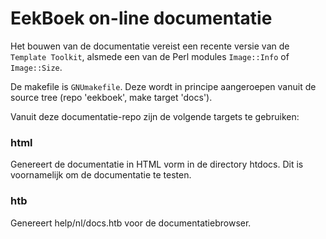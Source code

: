 # EekBoek on-line documentatie

Het bouwen van de documentatie vereist een recente versie van de
`Template Toolkit`, alsmede een van de Perl modules `Image::Info` of
`Image::Size`.

De makefile is `GNUmakefile`. Deze wordt in principe aangeroepen vanuit
de source tree (repo 'eekboek', make target 'docs').

Vanuit deze documentatie-repo zijn de volgende targets te gebruiken:

### html
Genereert de documentatie in HTML vorm in de directory htdocs.
Dit is voornamelijk om de documentatie te testen.

### htb
Genereert help/nl/docs.htb voor de documentatiebrowser.
